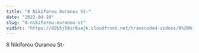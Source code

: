```yaml
---
title: "8 Nikiforou Ouranou St-"
date: "2022-04-19"
slug: "8-nikiforou-ouranou-st"
vidSrc: "https://d2b5j58ir6uajk.cloudfront.net/transcoded-videos/8%20Nikiforou%20Ouranou%20St-.mp4"
---
```


8 Nikiforou Ouranou St-
